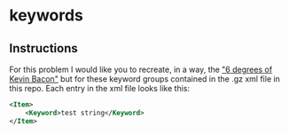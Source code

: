 # keywords

## Instructions
For this problem I would like you to recreate, in a way, the ["6 degrees of Kevin Bacon"](https://en.wikipedia.org/wiki/Six_degrees_of_separation) but for these keyword groups contained in the .gz xml file in this repo.
Each entry in the xml file looks like this:
```xml
<Item>
    <Keyword>test string</Keyword>
</Item>
```



